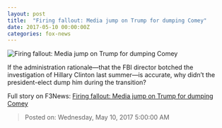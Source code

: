 ```yaml
---
layout: post
title:  "Firing fallout: Media jump on Trump for dumping Comey"
date: 2017-05-10 00:00:00Z
categories: fox-news
---
```


![Firing fallout: Media jump on Trump for dumping Comey](http://a57.foxnews.com/images.foxnews.com/content/fox-news/politics/2017/05/09/firing-fallout-media-jump-on-trump-for-dumping-comey/_jcr_content/par/featured_image/media-0.img.jpg/0/0/1494374635489.jpg?ve=1)

If the administration rationale—that the FBI director botched the investigation of Hillary Clinton last summer—is accurate, why didn’t the president-elect dump him during the transition?


Full story on F3News: [Firing fallout: Media jump on Trump for dumping Comey](http://www.f3nws.com/n/VD2NTF)

> Posted on: Wednesday, May 10, 2017 5:00:00 AM
